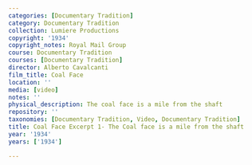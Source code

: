 ```yaml
---
categories: [Documentary Tradition]
category: Documentary Tradition
collection: Lumiere Productions
copyright: '1934'
copyright_notes: Royal Mail Group
course: Documentary Tradition
courses: [Documentary Tradition]
director: Alberto Cavalcanti
film_title: Coal Face
location: ''
media: [video]
notes: ''
physical_description: The coal face is a mile from the shaft
repository: ''
taxonomies: [Documentary Tradition, Video, Documentary Tradition]
title: Coal Face Excerpt 1- The Coal face is a mile from the shaft
year: '1934'
years: ['1934']

---
```

